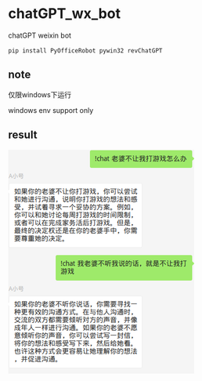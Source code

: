 # chatGPT_wx_bot
chatGPT weixin bot

```
pip install PyOfficeRobot pywin32 revChatGPT
```

## note

仅限windows下运行

windows env support only

## result

![example](./example.jpg)
